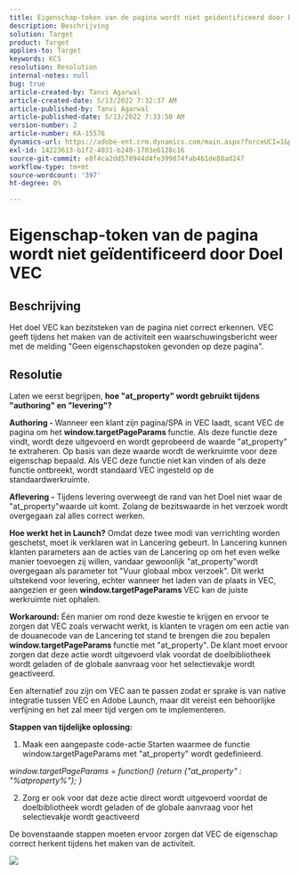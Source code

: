```yaml
---
title: Eigenschap-token van de pagina wordt niet geïdentificeerd door Doel VEC
description: Beschrijving
solution: Target
product: Target
applies-to: Target
keywords: KCS
resolution: Resolution
internal-notes: null
bug: true
article-created-by: Tanvi Agarwal
article-created-date: 5/13/2022 7:32:37 AM
article-published-by: Tanvi Agarwal
article-published-date: 5/13/2022 7:33:50 AM
version-number: 2
article-number: KA-15576
dynamics-url: https://adobe-ent.crm.dynamics.com/main.aspx?forceUCI=1&pagetype=entityrecord&etn=knowledgearticle&id=391ddcdb-8ed2-ec11-a7b5-00224809c27a
exl-id: 14223613-b1f2-4031-b240-1703e6128c16
source-git-commit: e8f4ca2dd578944d4fe399074fab461de88ad247
workflow-type: tm+mt
source-wordcount: '397'
ht-degree: 0%

---
```


# Eigenschap-token van de pagina wordt niet geïdentificeerd door Doel VEC

## Beschrijving


Het doel VEC kan bezitsteken van de pagina niet correct erkennen. VEC geeft tijdens het maken van de activiteit een waarschuwingsbericht weer met de melding &quot;Geen eigenschapstoken gevonden op deze pagina&quot;.


## Resolutie


Laten we eerst begrijpen, <b>hoe &quot;at_property&quot; wordt gebruikt tijdens &quot;authoring&quot; en &quot;levering&quot;?</b>

<b>Authoring - </b>
Wanneer een klant zijn pagina/SPA in VEC laadt, scant VEC de pagina om het <b>window.targetPageParams </b>functie. Als deze functie deze vindt, wordt deze uitgevoerd en wordt geprobeerd de waarde &quot;at_property&quot; te extraheren. Op basis van deze waarde wordt de werkruimte voor deze eigenschap bepaald. Als VEC deze functie niet kan vinden of als deze functie ontbreekt, wordt standaard VEC ingesteld op de standaardwerkruimte.

<b>Aflevering -</b>
Tijdens levering overweegt de rand van het Doel niet waar de &quot;at_property&quot;waarde uit komt. Zolang de bezitswaarde in het verzoek wordt overgegaan zal alles correct werken.


<b>Hoe werkt het in Launch?</b>
Omdat deze twee modi van verrichting worden geschetst, moet ik verklaren wat in Lancering gebeurt. In Lancering kunnen klanten parameters aan de acties van de Lancering op om het even welke manier toevoegen zij willen, vandaar gewoonlijk &quot;at_property&quot;wordt overgegaan als parameter tot &quot;Vuur globaal mbox verzoek&quot;. Dit werkt uitstekend voor levering, echter wanneer het laden van de plaats in VEC, aangezien er geen <b>window.targetPageParams </b>VEC kan de juiste werkruimte niet ophalen.

<b>Workaround:</b>
Één manier om rond deze kwestie te krijgen en ervoor te zorgen dat VEC zoals verwacht werkt, is klanten te vragen om een actie van de douanecode van de Lancering tot stand te brengen die zou bepalen <b>window.targetPageParams </b>functie met &quot;at_property&quot;. De klant moet ervoor zorgen dat deze actie wordt uitgevoerd vlak voordat de doelbibliotheek wordt geladen of de globale aanvraag voor het selectievakje wordt geactiveerd.

Een alternatief zou zijn om VEC aan te passen zodat er sprake is van native integratie tussen VEC en Adobe Launch, maar dit vereist een behoorlijke verfijning en het zal meer tijd vergen om te implementeren.



<b>Stappen van tijdelijke oplossing:</b>

1. Maak een aangepaste code-actie Starten waarmee de functie window.targetPageParams met &quot;at_property&quot; wordt gedefinieerd.

*window.targetPageParams = function() {return {&quot;at_property&quot; : &quot;%atproperty%&quot;}; }*

2. Zorg er ook voor dat deze actie direct wordt uitgevoerd voordat de doelbibliotheek wordt geladen of de globale aanvraag voor het selectievakje wordt geactiveerd



De bovenstaande stappen moeten ervoor zorgen dat VEC de eigenschap correct herkent tijdens het maken van de activiteit.

![](http://omniture.custhelp.com/ci/inlineImage/get/3018176/a5a902ecd7ac849bb5bf0fa7e22e14e7)
